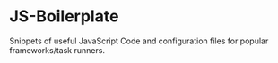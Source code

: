 # JS-Boilerplate

Snippets of useful JavaScript Code and configuration files for popular frameworks/task runners.
